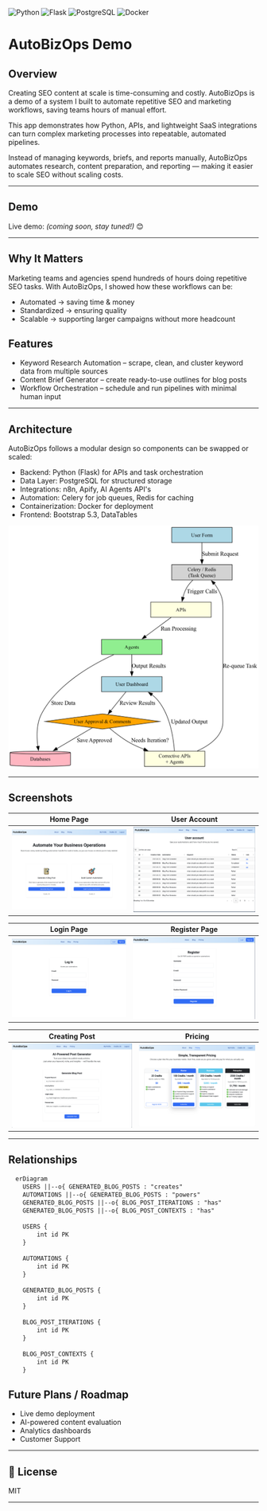 ![Python](https://img.shields.io/badge/Python-3.11-blue?logo=python)
![Flask](https://img.shields.io/badge/Flask-3.1.1-lightgrey?logo=flask)
![PostgreSQL](https://img.shields.io/badge/PostgreSQL-14.15-blue?logo=postgresql)
![Docker](https://img.shields.io/badge/Docker-28.3-blue?logo=docker)
# AutoBizOps Demo 

## Overview

Creating SEO content at scale is time-consuming and costly. AutoBizOps is a demo of a system I built to automate repetitive SEO and marketing workflows, saving teams hours of manual effort.

This app demonstrates how Python, APIs, and lightweight SaaS integrations can turn complex marketing processes into repeatable, automated pipelines.

Instead of managing keywords, briefs, and reports manually, AutoBizOps automates research, content preparation, and reporting — making it easier to scale SEO without scaling costs.

---

## Demo

Live demo: *(coming soon, stay tuned!)* 😊

---

## Why It Matters

Marketing teams and agencies spend hundreds of hours doing repetitive SEO tasks. With AutoBizOps, I showed how these workflows can be:
- Automated → saving time & money
- Standardized → ensuring quality
- Scalable → supporting larger campaigns without more headcount

## Features
- Keyword Research Automation – scrape, clean, and cluster keyword data from multiple sources
- Content Brief Generator – create ready-to-use outlines for blog posts
- Workflow Orchestration – schedule and run pipelines with minimal human input

---

## Architecture


AutoBizOps follows a modular design so components can be swapped or scaled:
- Backend: Python (Flask) for APIs and task orchestration
- Data Layer: PostgreSQL for structured storage
- Integrations: n8n, Apify, AI Agents API's
- Automation: Celery for job queues, Redis for caching
- Containerization: Docker for deployment
- Frontend: Bootstrap 5.3, DataTables

![AutoBizOps Architecture](screenshots/automation_graph.png)

---

## Screenshots

| Home Page                            | User Account                        |
|--------------------------------------|-------------------------------------|
| ![Home](screenshots/automations.png) | ![Account](screenshots/account.png) |


| Login Page | Register Page |
|------------|---------------|
| ![Login](screenshots/login.png) | ![Register](screenshots/register.png) |

| Creating Post                                   | Pricing                             |
|-------------------------------------------------|-------------------------------------|
| ![Generate Post](screenshots/generate_post.png) | ![Pricing](screenshots/pricing.png) |


---

## Relationships

```mermaid
  erDiagram
    USERS ||--o{ GENERATED_BLOG_POSTS : "creates"
    AUTOMATIONS ||--o{ GENERATED_BLOG_POSTS : "powers"
    GENERATED_BLOG_POSTS ||--o{ BLOG_POST_ITERATIONS : "has"
    GENERATED_BLOG_POSTS ||--o{ BLOG_POST_CONTEXTS : "has"

    USERS {
        int id PK
    }

    AUTOMATIONS {
        int id PK
    }

    GENERATED_BLOG_POSTS {
        int id PK
    }

    BLOG_POST_ITERATIONS {
        int id PK
    }

    BLOG_POST_CONTEXTS {
        int id PK
    }
```

## Future Plans / Roadmap
- Live demo deployment
- AI-powered content evaluation
- Analytics dashboards
- Customer Support

---

## 📜 License

MIT

---

